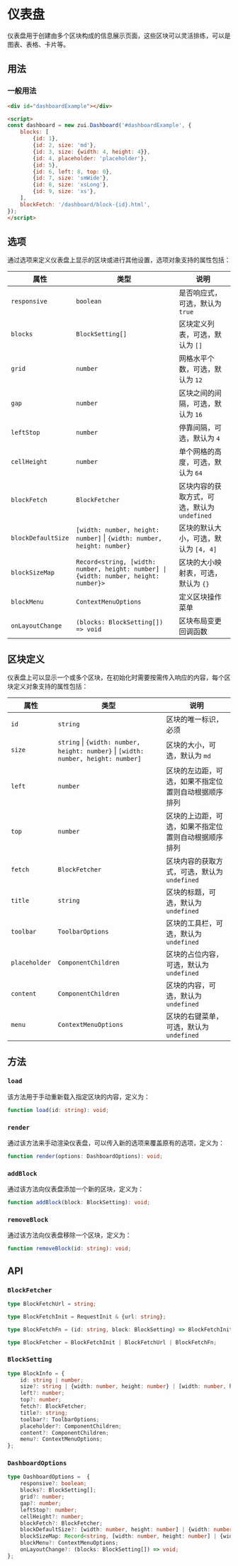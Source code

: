 # 仪表盘

仪表盘用于创建由多个区块构成的信息展示页面，这些区块可以灵活排练，可以是图表、表格、卡片等。

## 用法

### 一般用法

<Example>
  <div id="dashboardExample"></div>
</Example>

```html
<div id="dashboardExample"></div>

<script>
const dashboard = new zui.Dashboard('#dashboardExample', {
    blocks: [
        {id: 1},
        {id: 2, size: 'md'},
        {id: 3, size: {width: 4, height: 4}},
        {id: 4, placeholder: 'placeholder'},
        {id: 5},
        {id: 6, left: 8, top: 0},
        {id: 7, size: 'smWide'},
        {id: 8, size: 'xsLong'},
        {id: 9, size: 'xs'},
    ],
    blockFetch: '/dashboard/block-{id}.html',
});
</script>
```

## 选项

通过选项来定义仪表盘上显示的区块或进行其他设置，选项对象支持的属性包括：

| 属性 | 类型 | 说明 |
| --- | --- | --- |
| `responsive` | `boolean` | 是否响应式，可选，默认为 `true` |
| `blocks` | `BlockSetting[]` | 区块定义列表，可选，默认为 `[]` |
| `grid` | `number` | 网格水平个数，可选，默认为 `12` |
| `gap` | `number` | 区块之间的间隔，可选，默认为 `16` |
| `leftStop` | `number` | 停靠间隔，可选，默认为 `4` |
| `cellHeight` | `number` | 单个网格的高度，可选，默认为 `64` |
| `blockFetch` | `BlockFetcher` | 区块内容的获取方式，可选，默认为 `undefined` |
| `blockDefaultSize` | `[width: number, height: number]` \| `{width: number, height: number}` | 区块的默认大小，可选，默认为 `[4, 4]` |
| `blockSizeMap` | `Record<string, [width: number, height: number] \| {width: number, height: number}>` | 区块的大小映射表，可选，默认为 `{}` |
| `blockMenu` | `ContextMenuOptions` | 定义区块操作菜单 |
| `onLayoutChange` | `(blocks: BlockSetting[]) => void` | 区块布局变更回调函数 |

## 区块定义

仪表盘上可以显示一个或多个区块，在初始化时需要按需传入响应的内容，每个区块定义对象支持的属性包括：

| 属性 | 类型 | 说明 |
| --- | --- | --- |
| `id` | `string` | 区块的唯一标识，必须 |
| `size` | `string` \| `{width: number, height: number}` \| `[width: number, height: number]` | 区块的大小，可选，默认为 `md` |
| `left` | `number` | 区块的左边距，可选，如果不指定位置则自动根据顺序排列 |
| `top` | `number` | 区块的上边距，可选，如果不指定位置则自动根据顺序排列 |
| `fetch` | `BlockFetcher` | 区块内容的获取方式，可选，默认为 `undefined` |
| `title` | `string` | 区块的标题，可选，默认为 `undefined` |
| `toolbar` | `ToolbarOptions` | 区块的工具栏，可选，默认为 `undefined` |
| `placeholder` | `ComponentChildren` | 区块的占位内容，可选，默认为 `undefined` |
| `content` | `ComponentChildren` | 区块的内容，可选，默认为 `undefined` |
| `menu` | `ContextMenuOptions` | 区块的右键菜单，可选，默认为 `undefined` |

## 方法

### `load`

该方法用于手动重新载入指定区块的内容，定义为：

```ts
function load(id: string): void;
```

### `render`

通过该方法来手动渲染仪表盘，可以传入新的选项来覆盖原有的选项，定义为：

```ts
function render(options: DashboardOptions): void;
```

### `addBlock`

通过该方法向仪表盘添加一个新的区块，定义为：

```ts
function addBlock(block: BlockSetting): void;
```

### `removeBlock`

通过该方法向仪表盘移除一个区块，定义为：

```ts
function removeBlock(id: string): void;
```

## API

### `BlockFetcher`

```ts
type BlockFetchUrl = string;

type BlockFetchInit = RequestInit & {url: string};

type BlockFetchFn = (id: string, block: BlockSetting) => BlockFetchInit;

type BlockFetcher = BlockFetchInit | BlockFetchUrl | BlockFetchFn;
```

### `BlockSetting`

```ts
type BlockInfo = {
    id: string | number;
    size?: string | {width: number, height: number} | [width: number, height: number];
    left?: number;
    top?: number;
    fetch?: BlockFetcher;
    title?: string;
    toolbar?: ToolbarOptions;
    placeholder?: ComponentChildren;
    content?: ComponentChildren;
    menu?: ContextMenuOptions;
};
```

### `DashboardOptions`

```ts
type DashboardOptions =  {
    responsive?: boolean;
    blocks?: BlockSetting[];
    grid?: number;
    gap?: number;
    leftStop?: number;
    cellHeight?: number;
    blockFetch?: BlockFetcher;
    blockDefaultSize?: [width: number, height: number] | {width: number, height: number};
    blockSizeMap: Record<string, [width: number, height: number] | {width: number, height: number}>;
    blockMenu?: ContextMenuOptions;
    onLayoutChange?: (blocks: BlockSetting[]) => void;
};
```

<script setup>
import {onMounted} from 'vue';
import {withBase} from 'vitepress';

onMounted(() => {
    onZUIReady(() => {
        const dashboard = new zui.Dashboard('#dashboardExample', {
            blocks: [
                {id: 1},
                {id: 2, size: 'md'},
                {id: 3, size: {width: 4, height: 4}},
                {id: 4, placeholder: 'placeholder'},
                {id: 5},
                {id: 6, left: 8, top: 0},
                {id: 7, size: 'smWide'},
                {id: 8, size: 'xsLong'},
                {id: 9, size: 'xs'},
            ],
            blockFetch: withBase('/dashboard/block-{id}.html'),
        });
    });
});
</script>
